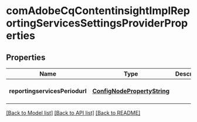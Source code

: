 # comAdobeCqContentinsightImplReportingServicesSettingsProviderProperties

## Properties
Name | Type | Description | Notes
------------ | ------------- | ------------- | -------------
**reportingservicesPeriodurl** | [**ConfigNodePropertyString**](ConfigNodePropertyString.md) |  | [optional] [default to null]

[[Back to Model list]](../README.md#documentation-for-models) [[Back to API list]](../README.md#documentation-for-api-endpoints) [[Back to README]](../README.md)


